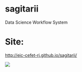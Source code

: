 sagitarii
=========
Data Science Workflow System

Site:
=========
http://eic-cefet-rj.github.io/sagitarii/

<img src="https://ga-beacon.appspot.com/UA-34933016-5/sagitarii/readme" />

